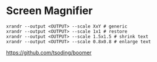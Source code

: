 # Screen Magnifier

```shell
xrandr --output <OUTPUT> --scale XxY # generic
xrandr --output <OUTPUT> --scale 1x1 # restore
xrandr --output <OUTPUT> --scale 1.5x1.5 # shrink text
xrandr --output <OUTPUT> --scale 0.8x0.8 # enlarge text
```

https://github.com/tsoding/boomer
